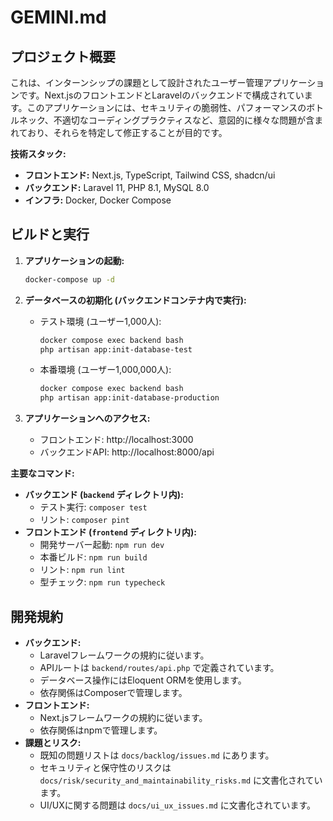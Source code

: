 # GEMINI.md

## プロジェクト概要

これは、インターンシップの課題として設計されたユーザー管理アプリケーションです。Next.jsのフロントエンドとLaravelのバックエンドで構成されています。このアプリケーションには、セキュリティの脆弱性、パフォーマンスのボトルネック、不適切なコーディングプラクティスなど、意図的に様々な問題が含まれており、それらを特定して修正することが目的です。

**技術スタック:**

*   **フロントエンド:** Next.js, TypeScript, Tailwind CSS, shadcn/ui
*   **バックエンド:** Laravel 11, PHP 8.1, MySQL 8.0
*   **インフラ:** Docker, Docker Compose

## ビルドと実行

1.  **アプリケーションの起動:**
    ```bash
    docker-compose up -d
    ```

2.  **データベースの初期化 (バックエンドコンテナ内で実行):**
    *   テスト環境 (ユーザー1,000人):
        ```bash
        docker compose exec backend bash
        php artisan app:init-database-test
        ```
    *   本番環境 (ユーザー1,000,000人):
        ```bash
        docker compose exec backend bash
        php artisan app:init-database-production
        ```

3.  **アプリケーションへのアクセス:**
    *   フロントエンド: http://localhost:3000
    *   バックエンドAPI: http://localhost:8000/api

**主要なコマンド:**

*   **バックエンド (`backend` ディレクトリ内):**
    *   テスト実行: `composer test`
    *   リント: `composer pint`
*   **フロントエンド (`frontend` ディレクトリ内):**
    *   開発サーバー起動: `npm run dev`
    *   本番ビルド: `npm run build`
    *   リント: `npm run lint`
    *   型チェック: `npm run typecheck`

## 開発規約

*   **バックエンド:**
    *   Laravelフレームワークの規約に従います。
    *   APIルートは `backend/routes/api.php` で定義されています。
    *   データベース操作にはEloquent ORMを使用します。
    *   依存関係はComposerで管理します。
*   **フロントエンド:**
    *   Next.jsフレームワークの規約に従います。
    *   依存関係はnpmで管理します。
*   **課題とリスク:**
    *   既知の問題リストは `docs/backlog/issues.md` にあります。
    *   セキュリティと保守性のリスクは `docs/risk/security_and_maintainability_risks.md` に文書化されています。
    *   UI/UXに関する問題は `docs/ui_ux_issues.md` に文書化されています。
